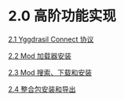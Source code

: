 # 2.0 高阶功能实现

[2.1 Yggdrasil Connect 协议](./yggdrasil-connect)

[2.2 Mod 加载器安装](./modloader)

[2.3 Mod 搜索、下载和安装](./mod)

[2.4 整合包安装和导出](./modpack)

